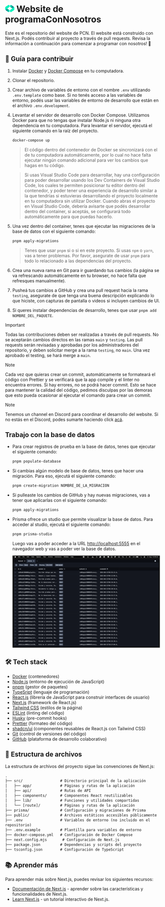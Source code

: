 # <img src="./public/logo.png" alt="Logo" width="30"/> Website de programaConNosotros

Este es el repositorio del website de PCN. El website está construido con Next.js. Podés contribuir al proyecto a través de pull requests. Revisa la información a continuación para comenzar a programar con nosotros! 🚀

## 📖 Guía para contribuir

1. Instalar [Docker](https://docs.docker.com/get-docker/) y [Docker Compose](https://docs.docker.com/compose/install/) en tu computadora.
2. Clonar el repositorio.

3. Crear archivo de variables de entorno con el nombre `.env` utilizando `.env.template` como base. Si no tenés acceso a las variables de entorno, podés usar las variables de entorno de desarrollo que están en el archivo `.env.development`.

4. Levantar el servidor de desarrollo con Docker Compose. Utilizamos Docker para que no tengas que instalar Node.js ni ninguna otra dependencia en tu computadora. Para levantar el servidor, ejecutá el siguiente comando en la raíz del proyecto.

   ```bash
   docker-compose up
   ```

   > El código dentro del contenedor de Docker se sincronizará con el de tu computadora automáticamente, por lo cual no hace falta ejecutar ningún comando adicional para ver los cambios que hagas en tu código.

   > Si usas Visual Studio Code para desarrollar, hay una configuración para poder desarrollar usando los Dev Containers de Visual Studio Code, los cuales te permiten posicionar tu editor dentro del contenedor, y poder tener una experiencia de desarrollo similar a la que tendrías si estuvieras desarrollando el proyecto localmente en tu computadora sin utilizar Docker. Cuando abras el proyecto en Visual Studio Code, debería avisarte que podés desarrollar dentro del container, si aceptás, se configurará todo automáticamente para que puedas hacerlo.

5. Una vez dentro del container, tenes que ejecutar las migraciones de la base de datos con el siguiente comando:

   ```bash
   pnpm apply-migrations
   ```

   > Tenes que usar `pnpm` si o si en este proyecto. Si usas `npm` o `yarn`, vas a tener problemas. Por favor, asegurate de usar `pnpm` para todo lo relacionado a las dependencias del proyecto.

6. Crea una nueva rama en Git para ir guardando tus cambios (la página se va refrescando automáticamente en tu browser, no hace falta que refresques manualmente).

7. Pusheá tus cambios a GitHub y crea una pull request hacia la rama `testing`, asegurate de que tenga una buena descripción explicando lo que hiciste, con capturas de pantalla o videos si incluyen cambios de UI.

8. Si queres instalar dependencias de desarrollo, tenes que usar `pnpm add NOMBRE_DEL_PAQUETE`.

> [!IMPORTANT]
> Todas las contribuciones deben ser realizadas a través de pull requests. No se aceptarán cambios directos en las ramas `main` y `testing`. Las pull requests serán revisadas y aprobadas por los administradores del repositorio, y deben solicitar merge a la rama `testing`, no `main`. Una vez aprobado el testing, se hará merge a `main`.

> [!NOTE]
> Cada vez que quieras crear un commit, automáticamente se formateará el código con Prettier y se verificará que la app compile y el linter no encuentra errores. Si hay errores, no se podrá hacer commit. Esto se hace para mantener la calidad del código, pedimos disculpas por las demoras que esto pueda ocasionar al ejecutar el comando para crear un commit.

> [!NOTE]
> Tenemos un channel en Discord para coordinar el desarrollo del website. Si no estás en el Discord, podes sumarte haciendo click [acá](https://discord.gg/tPZExRnbBP).

## Trabajo con la base de datos

- Para crear registros de prueba en la base de datos, tenes que ejecutar el siguiente comando:

  ```bash
  pnpm populate-database
  ```

- Si cambias algún modelo de base de datos, tenes que hacer una migración. Para eso, ejecutá el siguiente comando:

  ```bash
  pnpm create-migration NOMBRE_DE_LA_MIGRACION
  ```

- Si pulleaste los cambios de GitHub y hay nuevas migraciones, vas a tener que aplicarlas con el siguiente comando:

  ```bash
  pnpm apply-migrations
  ```

- Prisma ofrece un studio que permite visualizar la base de datos. Para acceder al studio, ejecutá el siguiente comando:

  ```bash
  pnpm prisma-studio
  ```

  Luego vas a poder acceder a la URL [http://localhost:5555](http://localhost:5555) en el navegador web y vas a poder ver la base de datos.

  <img src="./public/prisma-studio-screenshot.png" alt="Screenshot del Prisma Studio"/>

## 🛠️ Tech stack

- [Docker](https://www.docker.com/) (contenedores)
- [Node.js](https://nodejs.org/) (entorno de ejecución de JavaScript)
- [pnpm](https://pnpm.io/) (gestor de paquetes)
- [TypeSript](https://www.typescriptlang.org/) (lenguaje de programación)
- [React.js](https://reactjs.org/) (librería de JavaScript para construir interfaces de usuario)
- [Next.js](https://nextjs.org/) (framework de React.js)
- [Tailwind CSS](https://tailwindcss.com/) (estilos de la página)
- [ESLint](https://eslint.org/) (linting del código)
- [Husky](https://typicode.github.io/husky/#/) (pre-commit hooks)
- [Prettier](https://prettier.io/) (formateo del código)
- [shadcn/ui](https://ui.shadcn.com/) (componentes reusables de React.js con Tailwind CSS)
- [Git](https://git-scm.com/) (control de versiones del código)
- [GitHub](https://www.github.com/) (plataforma de desarrollo colaborativo)

## 📁 Estructura de archivos

La estructura de archivos del proyecto sigue las convenciones de Next.js:

```
.
├── src/                 # Directorio principal de la aplicación
│   ├── app/             # Páginas y rutas de la aplicación
│   ├── api/             # Rutas de API
│   ├── components/      # Componentes React reutilizables
│   ├── lib/             # Funciones y utilidades compartidas
│   └── [route]/         # Páginas y rutas de la aplicación
├── prisma/              # Configuración y migraciones de Prisma
├── public/              # Archivos estáticos accesibles públicamente
├── .env                 # Variables de entorno (no incluido en el repositorio)
├── .env.example         # Plantilla para variables de entorno
├── docker-compose.yml   # Configuración de Docker Compose
├── next.config.mjs       # Configuración de Next.js
├── package.json         # Dependencias y scripts del proyecto
├── tsconfig.json        # Configuración de TypeScript
```

## 📚 Aprender más

Para aprender más sobre Next.js, puedes revisar los siguientes recursos:

- [Documentación de Next.js](https://nextjs.org/docs) - aprender sobre las características y funcionalidades de Next.js.
- [Learn Next.js](https://nextjs.org/learn) - un tutorial interactivo de Next.js.

```

```
